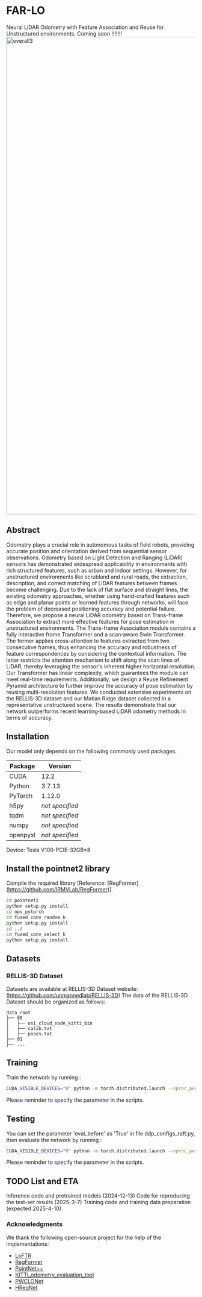 # FAR-LO
Neural LiDAR Odometry with Feature Association and Reuse for Unstructured environments. Coming soon !!!!!!!
<img width="1268" alt="overall3" src="https://github.com/user-attachments/assets/29728bc5-d1df-4da3-9f94-b9c1e37ac9c7" />

## Abstract
Odometry plays a crucial role in autonomous tasks of field robots, providing accurate position and orientation derived from sequential sensor observations. Odometry based on Light Detection and Ranging (LiDAR) sensors has demonstrated widespread applicability in environments with rich structured features, such as urban and indoor settings. However, for unstructured environments like scrubland and rural roads, the extraction, description, and correct matching of LiDAR features between frames become challenging. Due to the lack of flat surface and straight lines, the existing odometry approaches, whether using hand-crafted features such as edge and planar points or learned features through networks, will face the problem of decreased positioning accuracy and potential failure. Therefore, we propose a neural LiDAR odometry based on Trans-frame Association to extract more effective features for pose estimation in unstructured environments. The Trans-frame Association module contains a fully interactive frame Transformer and a scan‐aware Swin Transformer. The former applies cross-attention to features extracted from two consecutive frames, thus enhancing the accuracy and robustness of feature correspondences by considering the contextual information. The latter restricts the attention mechanism to shift along the scan lines of LiDAR, thereby leveraging the sensor's inherent higher horizontal resolution. Our Transformer has linear complexity, which guarantees the module can meet real-time requirements. Additionally, we design a Reuse Refinement Pyramid architecture to further improve the accuracy of pose estimation by reusing multi-resolution features. We conducted extensive experiments on the RELLIS‐3D dataset and our Matian Ridge dataset collected in a representative unstructured scene. The results demonstrate that our network outperforms recent learning‐based LiDAR odometry methods in terms of accuracy.

## Installation
Our model only depends on the following commonly used packages.

| Package      | Version                          |
| ------------ | -------------------------------- |
| CUDA         |  12.2                            |
| Python       |  3.7.13                          |
| PyTorch      |  1.12.0                          |
| h5py         | *not specified*                  |
| tqdm         | *not specified*                  |
| numpy        | *not specified*                  |
| openpyxl     | *not specified*                  |

Device: Tesla V100-PCIE-32GB*8

## Install the pointnet2 library
Compile the required library [Reference: [RegFormer] (https://github.com/IRMVLab/RegFormer)].
```bash
cd pointnet2
python setup.py install
cd ops_pytorch
cd fused_conv_random_k
python setup.py install
cd ../
cd fused_conv_select_k
python setup.py install
```


## Datasets
### RELLIS-3D Dataset
Datasets are available at RELLIS-3D Dataset website: (https://github.com/unmannedlab/RELLIS-3D) The data of the RELLIS-3D Dataset should be organized as follows:

```
data_root
├── 00
│   ├── os1_cloud_node_kitti_bin
│   ├── calib.txt
│   ├── poses.txt
├── 01
├── ...
```


## Training
Train the network by running :
```bash
CUDA_VISIBLE_DEVICES="0" python -m torch.distributed.launch --nproc_per_node 1 ddp_train_raft.py
```
Please reminder to specify the parameter in the scripts.

## Testing
You can set the parameter 'eval_before' as 'True' in file ddp_configs_raft.py, then evaluate the network by running :
```bash
CUDA_VISIBLE_DEVICES="0" python -m torch.distributed.launch --nproc_per_node 1 ddp_train_raft.py
```
Please reminder to specify the parameter in the scripts.

## TODO List and ETA
 Inference code and pretrained models (2024-12-13) 
 Code for reproducing the test-set results (2025-3-7)
 Training code and training data preparation (expected 2025-4-10)

### Acknowledgments
We thank the following open-source project for the help of the implementations:
- [LoFTR](https://github.com/zju3dv/LoFTR)
- [RegFormer](https://github.com/IRMVLab/RegFormer)
- [PointNet++](https://github.com/charlesq34/pointnet2) 
- [KITTI_odometry_evaluation_tool](https://github.com/LeoQLi/KITTI_odometry_evaluation_tool) 
- [PWCLONet](https://github.com/IRMVLab/PWCLONet)
- [HRegNet](https://github.com/ispc-lab/HRegNet)
